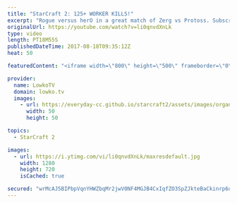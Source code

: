 ```yaml
---
title: "StarCraft 2: 125+ WORKER KILLS!"
excerpt: "Rogue versus herO in a great match of Zerg vs Protoss. Subscribe for more videos: http://lowko.tv/youtube Thor Drops: https://goo.gl/qLy6vz  It's been a while since I've seen THIS many worker kills in one single game of Zerg versus Protoss. Both players continuously drop harass each other. herO with"
originalUrl: https://youtube.com/watch?v=li0qnvdXnLk
type: video
length: PT18M55S
publishedDateTime: 2017-08-18T09:35:12Z
heat: 50

featuredContent: "<iframe width=\"800\" height=\"500\" frameborder=\"0\" src=\"https://www.youtube.com/embed/li0qnvdXnLk\" allow=\"accelerometer; autoplay; encrypted-media; gyroscope; picture-in-picture\" allowfullscreen></iframe>"

provider:
  name: LowkoTV
  domain: lowko.tv
  images:
    - url: https://everyday-cc.github.io/starcraft2/assets/images/organizations/lowko.tv-50x50.jpg
      width: 50
      height: 50

topics:
  - StarCraft 2

images:
  - url: https://i.ytimg.com/vi/li0qnvdXnLk/maxresdefault.jpg
    width: 1280
    height: 720
    isCached: true

secured: "wrMcAJ5BIPbpVqnYHWZbqMr2jwV0NF4MGJB4CxIqfZO3SpZJkteBaCkinrp6umjj9wTl3d4MgHmV/Ql1efTG2Gt/Vs0USej1nrLhwN9H35LdfMbz7sr2srk68Pyh6ygKIkXiBZYp1CsCU0HedAx5RML4PWyedH0JwP28qKcKZcxiDpcUx6In9LRAWGH+wuYtElRfEa1R5oxpeFpxrYhD0eitrrdwqvtwioy/w4KDnPJFbCXN88rocWFEu5qOejBdPArn+IbxeuXvTjvql6x3k1qRUkQETut0QX3o18mCjc1qYoWEdulWbMN8tOJEvU89SpJmeAhR1QrYapZu0xeZ5kaxxkk7TtqrQrt8xbZ/dSRm7sUFDRDExQPvngH8NqOk9pe5czEQnQmc2rT13u1XWunR4ivom1IZh2vW1HJRg1s=;f7riIhpoPEd3QW0sP2sJvg=="
---
```


